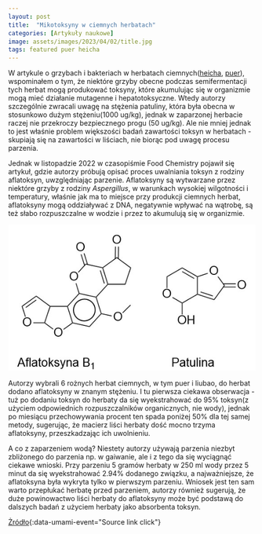 ```yaml
---
layout: post
title:  "Mikotoksyny w ciemnych herbatach"
categories: [Artykuły naukowe]
image: assets/images/2023/04/02/title.jpg
tags: featured puer heicha
---
```

W artykule o grzybach i bakteriach w herbatach ciemnych([heicha](https://antonoherbacie.pl/grzyby-i-bakterie-w-herbatach-heicha/), [puer](https://antonoherbacie.pl/grzyby-i-bakterie-w-herbatach-puer/)), wspominałem o tym, że niektóre grzyby obecne podczas semifermentacji tych herbat mogą produkować toksyny, które akumulując się w organizmie mogą mieć działanie mutagenne i hepatotoksyczne. Wtedy autorzy szczególnie zwracali uwagę na stężenia patuliny, która była obecna w stosunkowo dużym stężeniu(1000 ug/kg), jednak w zaparzonej herbacie raczej nie przekroczy bezpiecznego progu (50 ug/kg). Ale nie mniej jednak to jest właśnie problem większości badań zawartości toksyn w herbatach - skupiają się na zawartości w liściach, nie biorąc pod uwagę procesu parzenia. 

Jednak w listopadzie 2022 w czasopiśmie  Food Chemistry pojawił się artykuł, gdzie autorzy próbują opisać proces uwalniania toksyn z rodziny aflatoksyn, uwzględniając parzenie.
Aflatoksyny są wytwarzane przez niektóre  grzyby z rodziny *Aspergillus*, w warunkach wysokiej wilgotności i temperatury, właśnie jak ma to miejsce przy produkcji ciemnych herbat, aflatoksyny mogą oddziaływać z DNA, negatywnie wpływać na wątrobę, są też słabo rozpuszczalne w wodzie i przez to akumulują się w organizmie.
<p align="center">
  <img alt="micro-heicha" src="/assets/images/2023/04/02/toxic.jpg" width="550">
</p>

Autorzy wybrali 6 rożnych herbat ciemnych, w tym puer i liubao, do herbat dodano aflatoksyny w znanym stężeniu. I tu pierwsza ciekawa obserwacja - tuż po dodaniu toksyn do herbaty da się wyekstrahować do 95% toksyn(z użyciem odpowiednich rozpuszczalników organicznych, nie wody), jednak po miesiącu przechowywania procent ten spada poniżej 50% dla tej samej metody, sugerując, że macierz liści herbaty dość mocno trzyma aflatoksyny, przeszkadzając ich uwolnieniu.

A co z zaparzeniem wodą? Niestety autorzy używają parzenia niezbyt zbliżonego do parzenia np. w gaiwanie, ale i z tego da się wyciągnąć ciekawe wnioski. Przy parzeniu 5 gramów herbaty w 250 ml wody przez 5 minut da się wyekstrahować 2.94% dodanego związku, a najważniejsze, że aflatoksyna była wykryta tylko w pierwszym parzeniu. Wniosek jest ten sam warto przepłukać herbatę przed parzeniem, autorzy również sugerują, że duże powinowactwo liści herbaty do aflatoksyny może być podstawą do dalszych badań z użyciem herbaty jako absorbenta toksyn.

[Żródło](https://doi.org/10.1016/j.foodchem.2022.134969){:data-umami-event="Source link click"}
